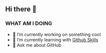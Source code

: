 ## Hi there 👋

### WHAT AM I DOING

- 🔭 I’m currently working on something cool
- 🌱 I’m currently learning with [Github Skills](https://skills.github.com/)
- 💬 Ask me about GitHub


<!--
**Pauiam/pauiam** is a ✨ _special_ ✨ repository because its `README.md` (this file) appears on your GitHub profile.

Here are some ideas to get you started:

- 🔭 I’m currently working on ...
- 🌱 I’m currently learning ...
- 👯 I’m looking to collaborate on ...
- 🤔 I’m looking for help with ...
- 💬 Ask me about ...
- 📫 How to reach me: ...
- 😄 Pronouns: ...
- ⚡ Fun fact: ...
-->
